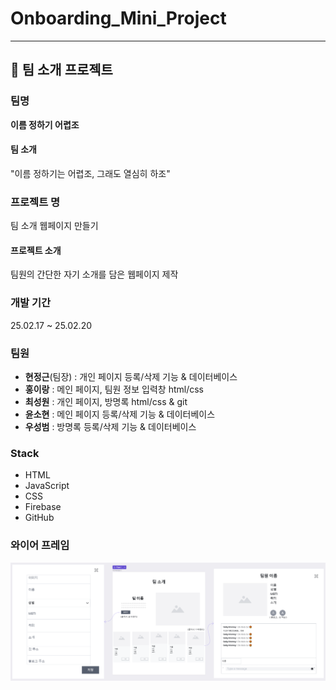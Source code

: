 # Onboarding_Mini_Project

---

## 📖 팀 소개 프로젝트

### 팀명
**이름 정하기 어렵조**

#### 팀 소개
"이름 정하기는 어렵조, 그래도 열심히 하조"

### 프로젝트 명
팀 소개 웹페이지 만들기

#### 프로젝트 소개
팀원의 간단한 자기 소개를 담은 웹페이지 제작

### 개발 기간
25.02.17 ~ 25.02.20

### 팀원
- **현정근**(팀장) : 개인 페이지 등록/삭제 기능 & 데이터베이스
- **홍이랑**  : 메인 페이지, 팀원 정보 입력창 html/css
- **최성원** : 개인 페이지, 방명록 html/css & git
- **윤소현** : 메인 페이지 등록/삭제 기능 & 데이터베이스
- **우성범** : 방명록 등록/삭제 기능 & 데이터베이스

### Stack
- HTML
- JavaScript
- CSS
- Firebase
- GitHub

### 와이어 프레임
![와이어 프레임](/img/frame.PNG)
